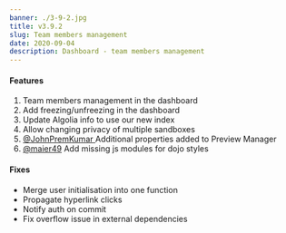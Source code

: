 ```yaml
---
banner: ./3-9-2.jpg
title: v3.9.2
slug: Team members management
date: 2020-09-04
description: Dashboard - team members management
---
```


#### Features

1. Team members management in the dashboard
2. Add freezing/unfreezing in the dashboard
3. Update Algolia info to use our new index
4. Allow changing privacy of multiple sandboxes
5. [ @JohnPremKumar ](https://github.com/codesandbox/codesandbox-client/pull/4535)
   Additional properties added to Preview Manager
6. [@maier49](https://github.com/codesandbox/codesandbox-client/pull/4548) Add
   missing js modules for dojo styles

#### Fixes

- Merge user initialisation into one function
- Propagate hyperlink clicks
- Notify auth on commit
- Fix overflow issue in external dependencies
